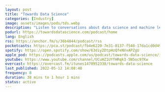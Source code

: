 ```yaml
---
layout: post
title: "Towards Data Science"
categories: [Industry]
image: assets/images/pods/tds.webp
description: "Listen to conversations about data science and machine learning. A Medium publication sharing concepts, ideas, and codes."
podurl: https://towardsdatascience.com/podcast/home
lang: English
rss: https://anchor.fm/s/36b4844/podcast/rss
pocketcasts: https://pca.st/podcast/fb4e6220-7e31-0137-f540-17da1cd0d495
spotify: https://open.spotify.com/show/63diy2DtpHzQfeNVxAPZgU
apple_pod: https://podcasts.apple.com/us/podcast/towards-data-science/id1470952338
youtube: https://www.youtube.com/channel/UCuHZ1UYfHRqk3-5N5oc97Kw
overcast: https://overcast.fm/itunes1470952338/towards-data-science
last_published: 2022-05-12 14:08:48
frequency: 8
duration: 38 mins to 1 hour 1 mins
status: active
---
```

